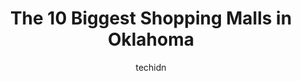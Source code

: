 ---
layout: ampstory
image: https://i0.wp.com/paketmu.com/wp-content/uploads/2023/06/westgate-marketplace-0-in-oklahoma-1686369304.jpeg?resize=640,853
author: techidn
featured: false
description: Explore the diverse Shopping Mall scene in Oklahoma, home to an incredible selection of 10 establishments catering to every taste. Whether youre in search of iconic favorites or undiscovere
title: The 10 Biggest Shopping Malls in Oklahoma
cover:
   title: The 10 Biggest Shopping Malls in Oklahoma
   subtitle: RICKPATE
   background: https://paketmu.com/wp-content/uploads/2023/06/westgate-marketplace-0-in-oklahoma-1686369304.jpeg

pages: 
 - layout: thirds
   top: <h1>#1 Penn Square Mall</h1>
   bottom: "<p>Penn Square Mall has been a staple in the Oklahoma City shopping experience for a very long time. They have made upgrades and changes to move with the time and it shows b</p>"
   background: https://paketmu.com/wp-content/uploads/2023/06/westgate-marketplace-1-in-oklahoma-1686369305.jpeg
   backgroundblur: true
 - layout: thirds
   top: <h1>#2 OKC Outlets</h1>
   bottom: "<p>Enjoyed it, went during the weekday around 3-30pm. Literally nobody was around except older couples walking around in their sneakers to get their steps/exercise in. Besid</p>"
   background: https://paketmu.com/wp-content/uploads/2023/06/westgate-marketplace-2-in-oklahoma-1686369306.jpeg
   cta:
      link: https://paketmu.com/the-10-biggest-shopping-malls-in-oklahoma/
      text: The 10 Biggest Shopping Malls in Oklahoma
 - layout: thirds
   top: <h1>#3 Quail Springs Mall</h1>
   bottom: "<p>The mall looks great. The Route 66 drive-in-themed food court is classic. The lights and beep-boop sounds coming from the Round One gallery on the lower level livens it u</p>"
   background: https://paketmu.com/wp-content/uploads/2023/06/westgate-marketplace-3-in-oklahoma-1686369308.jpeg
   cta:
      link: https://paketmu.com/the-10-biggest-shopping-malls-in-oklahoma/
      text: The 10 Biggest Shopping Malls in Oklahoma
 - layout: thirds
   top: <h1>#4 Midwest City Town Center Plaza</h1>
   bottom: "<p>7201 SE 29th St, Midwest City, OK 73110, United States</p>"
   background: https://images.unsplash.com/photo-1632260260864-caf7fde5ec36?ixlib=rb-4.0.3&ixid=MnwxMjA3fDB8MHxwaG90by1wYWdlfHx8fGVufDB8fHx8&auto=format&fit=crop&w=640&h=853&q=80
   cta:
      link: https://paketmu.com/the-10-biggest-shopping-malls-in-oklahoma/
      text: The 10 Biggest Shopping Malls in Oklahoma
 - layout: thirds
   top: <h1>#5 Belle Isle Station</h1>
   bottom: "<p>1700 Belle Isle Blvd, Oklahoma City, OK 73118, United States</p>"
   background: https://images.unsplash.com/photo-1597773150796-e5c14ebecbf5?ixlib=rb-4.0.3&ixid=MnwxMjA3fDB8MHxwaG90by1wYWdlfHx8fGVufDB8fHx8&auto=format&fit=crop&w=640&h=853&q=80
   cta:
      link: https://paketmu.com/the-10-biggest-shopping-malls-in-oklahoma/
      text: The 10 Biggest Shopping Malls in Oklahoma
 - layout: thirds
   top: <h1>#6 Westgate Marketplace</h1>
   bottom: "<p>6400 W Reno Ave, Oklahoma City, OK 73127, United States</p>"
   background: https://images.unsplash.com/photo-1533998839656-76f5e4b2bccb?ixlib=rb-4.0.3&ixid=MnwxMjA3fDB8MHxwaG90by1wYWdlfHx8fGVufDB8fHx8&auto=format&fit=crop&w=640&h=853&q=80
   cta:
      link: https://paketmu.com/the-10-biggest-shopping-malls-in-oklahoma/
      text: The 10 Biggest Shopping Malls in Oklahoma
 - layout: thirds
   top: <h1>#7 Central Plaza Lawton</h1>
   bottom: "<p>200 SW C Ave, Lawton, OK 73501, United States</p>"
   background: https://images.unsplash.com/photo-1552083974-186346191183?ixlib=rb-4.0.3&ixid=MnwxMjA3fDB8MHxwaG90by1wYWdlfHx8fGVufDB8fHx8&auto=format&fit=crop&w=640&h=853&q=80
   cta:
      link: https://paketmu.com/the-10-biggest-shopping-malls-in-oklahoma/
      text: The 10 Biggest Shopping Malls in Oklahoma
 - layout: thirds
   middle: Continue reading...
   background: https://images.unsplash.com/photo-1620421680010-0766ff230392?ixlib=rb-4.0.3&ixid=MnwxMjA3fDB8MHxwaG90by1wYWdlfHx8fGVufDB8fHx8&auto=format&fit=crop&w=640&h=853&q=80
   cta:
      link: https://paketmu.com/the-10-biggest-shopping-malls-in-oklahoma/
      text: The 10 Biggest Shopping Malls in Oklahoma
      
---